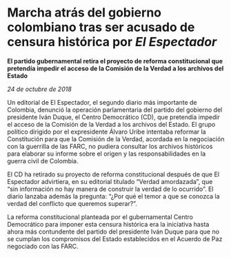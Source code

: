 # Marcha atrás del gobierno colombiano tras ser acusado de censura histórica por *El Espectador*

**El partido gubernamental retira el proyecto de reforma constitucional que pretendía impedir el acceso de la Comisión de la Verdad a los archivos del Estado**

*24 de octubre de 2018*

Un editorial de El Espectador, el segundo diario más importante de Colombia, denunció la operación parlamentaria del partido del gobierno del presidente Iván Duque, el Centro Democrático (CD), que pretendía impedir el acceso de la Comisión de la Verdad a los archivos del Estado. El grupo político dirigido por el expresidente Álvaro Uribe intentaba reformar la Constitución para que la Comisión de la Verdad, acordada en la negociación con la guerrilla de las FARC, no pudiera consultar los archivos históricos para elaborar su informe sobre el origen y las responsabilidades en la guerra civil de Colombia.

El CD ha retirado su proyecto de reforma constitucional después de que El Espectador advirtiera, en su editorial titulado “Verdad amordazada”, que “sin información no hay manera de construir la verdad de lo ocurrido”. El diario lanzaba además la pregunta: “¿Por qué el temor a que se conozca la verdad del conflicto que queremos superar?”.

La reforma constitucional planteada por el gubernamental Centro Democrático para imponer esta censura histórica era la iniciativa hasta ahora más contundente del partido del presidente Iván Duque para que no se cumplan los compromisos del Estado establecidos en el Acuerdo de Paz negociado con las FARC.
